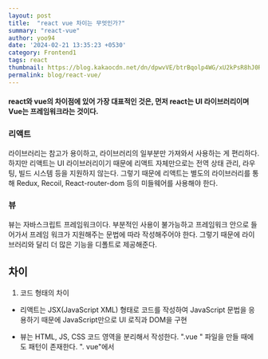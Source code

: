```yaml
---
layout: post
title:  "react vue 차이는 무엇인가?"
summary: "react-vue"
author: yoo94
date: '2024-02-21 13:35:23 +0530'
category: Frontend1
tags: react
thumbnail: https://blog.kakaocdn.net/dn/dpwvVE/btrBqolp4WG/xU2kPsR8hJ0Rpx9B1LSoZ1/img.png
permalink: blog/react-vue/
---
```

#### react와 vue의 차이점에 있어 가장 대표적인 것은, 먼저 react는 UI 라이브러리이며 Vue는 프레임워크라는 것이다.

### 리액트
라이브러리는 참고가 용이하고, 라이브러리의 일부분만 가져와서 사용하는 게 편리하다. 
하지만 리액트는 UI 라이브러리이기 때문에 리액트 자체만으로는 전역 상태 관리, 라우팅, 빌드 시스템 등을 지원하지 않는다. 
그렇기 때문에 리액트는 별도의 라이브러리를 통해 Redux, Recoil, React-router-dom 등의 미들웨어를 사용해야 한다. 

### 뷰
뷰는 자바스크립트 프레임워크이다. 
부분적인 사용이 불가능하고 프레임워크 안으로 들어가서 프레임 워크가 지원해주는 문법에 따라 작성해주어야 한다. 
그렇기 때문에 라이브러리와 달리 더 많은 기능을 디폴트로 제공해준다.

## 차이
1. 코드 형태의 차이
- 리액트는 JSX(JavaScript XML) 형태로 코드를 작성하여 JavaScript 문법을 응용하기 때문에 JavaScript만으로 UI 로직과 DOM을 구현

- 뷰는 HTML, JS, CSS 코드 영역을 분리해서 작성한다. ".vue " 파일을 만들 때에도 패턴이 존재한다. 
". vue"에서 <template>에 HTML 작성 영역, <script> 안에는 JS, <style> 안에 CSS를 작성한다.

- 리액트는 뷰에 비해 자유롭게 자바스크립트를 통해 코드를 구현할 수 있다.
하지만 뷰는 뷰에서 제공해주는 방법을 반드시 사용해야 한다. 뷰는 정해진 방법만 사용하기 때문에 자유도가 낮지만
그만큼 코드 작성에 있어서 용이하기 때문에 리액트보다 접근성이 더 좋지 않을까란 생각이 든다.

2. 컴포넌트 분리와 재사용

- 리액트의 가장 큰 장점 중 한가지는 컴포넌트의 생성 및 재사용이라고 생각한다. 파일별로 컴포넌트를 분리할 수 있으며, 새로운 함수형 컴포넌트를 생산하고, props 형태로 전달하거나 또는 다른 곳에서 재사용하는 것이 매우 용이하다.
하지만 뷰는 새로운 컴포넌트를 만들어 분리하기 위해서 새로운 파일을 하나 더 만들고, 그에 따라 하나의 파일에 해당하는 template, script, style 모두 작성해주어야 한다.
뿐만 아니라 props를 전달하는 과정에서도 해당 컴포넌트를 사용하는 모든 파일을 오가며 작성해주어야 한다.


